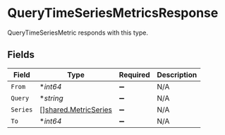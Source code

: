 # QueryTimeSeriesMetricsResponse

QueryTimeSeriesMetric responds with this type.


## Fields

| Field                                                        | Type                                                         | Required                                                     | Description                                                  |
| ------------------------------------------------------------ | ------------------------------------------------------------ | ------------------------------------------------------------ | ------------------------------------------------------------ |
| `From`                                                       | **int64*                                                     | :heavy_minus_sign:                                           | N/A                                                          |
| `Query`                                                      | **string*                                                    | :heavy_minus_sign:                                           | N/A                                                          |
| `Series`                                                     | [][shared.MetricSeries](../../models/shared/metricseries.md) | :heavy_minus_sign:                                           | N/A                                                          |
| `To`                                                         | **int64*                                                     | :heavy_minus_sign:                                           | N/A                                                          |